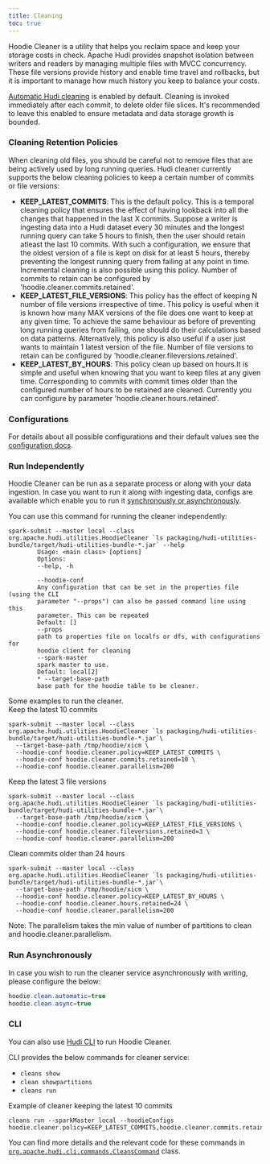 ```yaml
---
title: Cleaning
toc: true
---
```


Hoodie Cleaner is a utility that helps you reclaim space and keep your storage costs in check. Apache Hudi provides 
snapshot isolation between writers and readers by managing multiple files with MVCC concurrency. These file versions 
provide history and enable time travel and rollbacks, but it is important to manage how much history you keep to balance your costs.

[Automatic Hudi cleaning](/docs/configurations/#hoodiecleanautomatic) is enabled by default. Cleaning is invoked immediately after
each commit, to delete older file slices. It's recommended to leave this enabled to ensure metadata and data storage growth is bounded. 

### Cleaning Retention Policies 
When cleaning old files, you should be careful not to remove files that are being actively used by long running queries.
Hudi cleaner currently supports the below cleaning policies to keep a certain number of commits or file versions:

- **KEEP_LATEST_COMMITS**: This is the default policy. This is a temporal cleaning policy that ensures the effect of 
having lookback into all the changes that happened in the last X commits. Suppose a writer is ingesting data 
into a Hudi dataset every 30 minutes and the longest running query can take 5 hours to finish, then the user should 
retain atleast the last 10 commits. With such a configuration, we ensure that the oldest version of a file is kept on 
disk for at least 5 hours, thereby preventing the longest running query from failing at any point in time. Incremental cleaning is also possible using this policy. 
Number of commits to retain can be configured by 'hoodie.cleaner.commits.retained'.
- **KEEP_LATEST_FILE_VERSIONS**: This policy has the effect of keeping N number of file versions irrespective of time. 
This policy is useful when it is known how many MAX versions of the file does one want to keep at any given time. 
To achieve the same behaviour as before of preventing long running queries from failing, one should do their calculations 
based on data patterns. Alternatively, this policy is also useful if a user just wants to maintain 1 latest version of the file.
Number of file versions to retain can be configured by 'hoodie.cleaner.fileversions.retained'.
- **KEEP_LATEST_BY_HOURS**: This policy clean up based on hours.It is simple and useful when knowing that you want to keep files at any given time.
  Corresponding to commits with commit times older than the configured number of hours to be retained are cleaned.
  Currently you can configure by parameter 'hoodie.cleaner.hours.retained'.

### Configurations
For details about all possible configurations and their default values see the [configuration docs](https://hudi.apache.org/docs/configurations#Compaction-Configs).

### Run Independently
Hoodie Cleaner can be run as a separate process or along with your data ingestion. In case you want to run it along with 
ingesting data, configs are available which enable you to run it [synchronously or asynchronously](https://hudi.apache.org/docs/configurations#hoodiecleanasync).

You can use this command for running the cleaner independently:
```
spark-submit --master local --class org.apache.hudi.utilities.HoodieCleaner `ls packaging/hudi-utilities-bundle/target/hudi-utilities-bundle-*.jar` --help
        Usage: <main class> [options]
        Options:
        --help, -h

        --hoodie-conf
        Any configuration that can be set in the properties file (using the CLI
        parameter "--props") can also be passed command line using this
        parameter. This can be repeated
        Default: []
        --props
        path to properties file on localfs or dfs, with configurations for
        hoodie client for cleaning
        --spark-master
        spark master to use.
        Default: local[2]
        * --target-base-path
        base path for the hoodie table to be cleaner.
```
Some examples to run the cleaner.    
Keep the latest 10 commits
```
spark-submit --master local --class org.apache.hudi.utilities.HoodieCleaner `ls packaging/hudi-utilities-bundle/target/hudi-utilities-bundle-*.jar`\
  --target-base-path /tmp/hoodie/xicm \
  --hoodie-conf hoodie.cleaner.policy=KEEP_LATEST_COMMITS \
  --hoodie-conf hoodie.cleaner.commits.retained=10 \
  --hoodie-conf hoodie.cleaner.parallelism=200
```
Keep the latest 3 file versions
```
spark-submit --master local --class org.apache.hudi.utilities.HoodieCleaner `ls packaging/hudi-utilities-bundle/target/hudi-utilities-bundle-*.jar`\
  --target-base-path /tmp/hoodie/xicm \
  --hoodie-conf hoodie.cleaner.policy=KEEP_LATEST_FILE_VERSIONS \
  --hoodie-conf hoodie.cleaner.fileversions.retained=3 \
  --hoodie-conf hoodie.cleaner.parallelism=200
```
Clean commits older than 24 hours
```
spark-submit --master local --class org.apache.hudi.utilities.HoodieCleaner `ls packaging/hudi-utilities-bundle/target/hudi-utilities-bundle-*.jar`\
  --target-base-path /tmp/hoodie/xicm \
  --hoodie-conf hoodie.cleaner.policy=KEEP_LATEST_BY_HOURS \
  --hoodie-conf hoodie.cleaner.hours.retained=24 \
  --hoodie-conf hoodie.cleaner.parallelism=200
```
Note: The parallelism takes the min value of number of partitions to clean and hoodie.cleaner.parallelism.
### Run Asynchronously
In case you wish to run the cleaner service asynchronously with writing, please configure the below:
```java
hoodie.clean.automatic=true
hoodie.clean.async=true
```

### CLI
You can also use [Hudi CLI](/docs/cli) to run Hoodie Cleaner.

CLI provides the below commands for cleaner service:
- `cleans show`
- `clean showpartitions`
- `cleans run`

Example of cleaner keeping the latest 10 commits
```
cleans run --sparkMaster local --hoodieConfigs hoodie.cleaner.policy=KEEP_LATEST_COMMITS,hoodie.cleaner.commits.retained=3,hoodie.cleaner.parallelism=200
```
You can find more details and the relevant code for these commands in [`org.apache.hudi.cli.commands.CleansCommand`](https://github.com/apache/hudi/blob/master/hudi-cli/src/main/java/org/apache/hudi/cli/commands/CleansCommand.java) class. 
